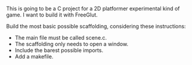 This is going to be a C project for a 2D platformer experimental kind of game. I want to build it with FreeGlut.

Build the most basic possible scaffolding, considering these instructions:

* The main file must be called scene.c.
* The scaffolding only needs to open a window.
* Include the barest possible imports.  
* Add a makefile.